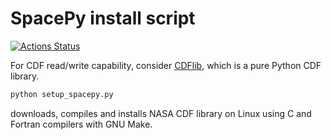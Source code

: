 # SpacePy install script

[![Actions Status](https://github.com/scivision/spacepy-installer/workflows/ci/badge.svg)](https://github.com/scivision/spacepy-installer/actions)

For CDF read/write capability, consider
[CDFlib](https://pypi.org/project/cdflib/),
which is a pure Python CDF library.

```sh
python setup_spacepy.py
```

downloads, compiles and installs NASA CDF library on Linux using C and Fortran compilers with GNU Make.
